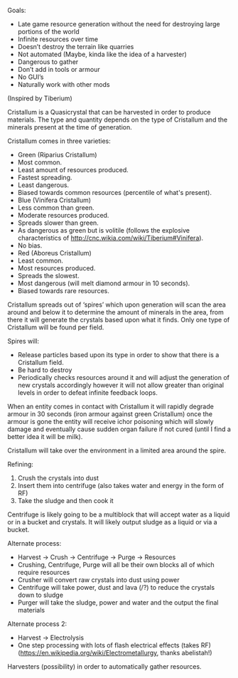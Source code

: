 Goals:
- Late game resource generation without the need for destroying large portions of the world
- Infinite resources over time
- Doesn’t destroy the terrain like quarries 
- Not automated (Maybe, kinda like the idea of a harvester)
- Dangerous to gather
- Don’t add in tools or armour
- No GUI’s
- Naturally work with other mods

(Inspired by Tiberium)

Cristallum is a Quasicrystal that can be harvested in order to produce materials. The type and quantity depends on the type of Cristallum and the minerals present at the time of generation.

Cristallum comes in three varieties:
- Green (Riparius Cristallum)
 - Most common.
 - Least amount of resources produced.
 - Fastest spreading.
 - Least dangerous.
 - Biased towards common resources (percentile of what's present).
- Blue (Vinifera Cristallum)
 - Less common than green.
 - Moderate resources produced.
 - Spreads slower than green.
 - As dangerous as green but is volitile (follows the explosive characteristics of http://cnc.wikia.com/wiki/Tiberium#Vinifera).
 - No bias.
- Red (Aboreus Cristallum)
 - Least common.
 - Most resources produced.
 - Spreads the slowest.
 - Most dangerous (will melt diamond armour in 10 seconds).
 - Biased towards rare resources.

Cristallum spreads out of ‘spires’ which upon generation will scan the area around and below it to determine the amount of minerals in the area, from there it will generate the crystals based upon what it finds.  Only one type of Cristallum will be found per field.

Spires will:
- Release particles based upon its type in order to show that there is a Cristallum field.
- Be hard to destroy
- Periodically checks resources around it and will adjust the generation of new crystals accordingly however it will not allow greater than original levels in order to defeat infinite feedback loops.

When an entity comes in contact with Cristallum it will rapidly degrade armour in 30 seconds (iron armour against green Cristallum) once the armour is gone the entity will receive ichor poisoning which will slowly damage and eventually cause sudden organ failure if not cured (until I find a better idea it will be milk).

Cristallum will take over the environment in a limited area around the spire.

Refining:

1. Crush the crystals into dust
2. Insert them into centrifuge (also takes water and energy in the form of RF)
3. Take the sludge and then cook it

Centrifuge is likely going to be a multiblock that will accept water as a liquid or in a bucket and crystals. It will likely output sludge as a liquid or via a bucket.

Alternate process:
- Harvest -> Crush -> Centrifuge -> Purge -> Resources
- Crushing, Centrifuge, Purge will all be their own blocks all of which require resources
- Crusher will convert raw crystals into dust using power
- Centrifuge will take power, dust and lava (/?) to reduce the crystals down to sludge
- Purger will take the sludge, power and water and the output the final materials

Alternate process 2:
- Harvest -> Electrolysis
- One step processing with lots of flash electrical effects (takes RF) (https://en.wikipedia.org/wiki/Electrometallurgy, thanks abelistah!)

Harvesters (possibility) in order to automatically gather resources.
